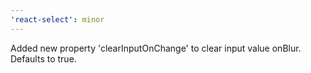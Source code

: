 ```yaml
---
'react-select': minor
---
```


Added new property 'clearInputOnChange' to clear input value onBlur. Defaults to true.
